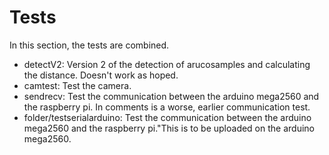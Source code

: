 # Tests

In this section, the tests are combined.
- detectV2: Version 2 of the detection of arucosamples and calculating the distance. Doesn't work as hoped.
- camtest: Test the camera.
- sendrecv: Test the communication between the arduino mega2560 and the raspberry pi. In comments is a worse, earlier communication test.
- folder/testserialarduino: Test the communication between the arduino mega2560 and the raspberry pi."This is to be uploaded on the arduino mega2560.
